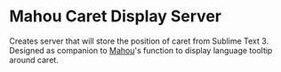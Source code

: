 # Mahou Caret Display Server

Creates server that will store the position of caret from Sublime Text 3. Designed as companion to [Mahou](https://gitub.com/BladeMight/Mahou)'s function to display language tooltip around caret.